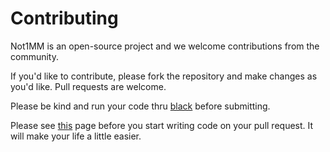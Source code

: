 # Contributing

Not1MM is an open-source project and we welcome contributions from the community.

If you'd like to contribute, please fork the repository and make changes as
you'd like. Pull requests are welcome.

Please be kind and run your code thru [black](https://github.com/psf/black)
before submitting.

Please see [this](https://hynek.me/articles/pull-requests-branch/) page before
you start writing code on your pull request. It will make your life a little
easier.
